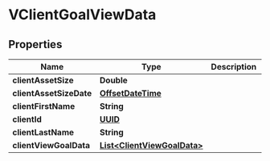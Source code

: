 
# VClientGoalViewData

## Properties
Name | Type | Description | Notes
------------ | ------------- | ------------- | -------------
**clientAssetSize** | **Double** |  |  [optional]
**clientAssetSizeDate** | [**OffsetDateTime**](OffsetDateTime.md) |  |  [optional]
**clientFirstName** | **String** |  |  [optional]
**clientId** | [**UUID**](UUID.md) |  |  [optional]
**clientLastName** | **String** |  |  [optional]
**clientViewGoalData** | [**List&lt;ClientViewGoalData&gt;**](ClientViewGoalData.md) |  |  [optional]




